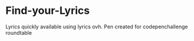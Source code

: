 # Find-your-Lyrics
Lyrics quickly available using lyrics ovh. Pen created for codepenchallenge roundtable
